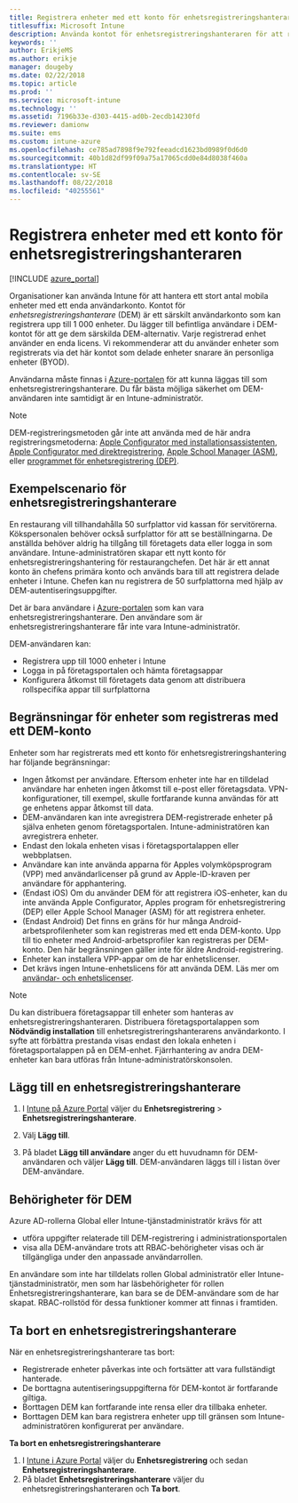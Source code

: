 ```yaml
---
title: Registrera enheter med ett konto för enhetsregistreringshanteraren
titlesuffix: Microsoft Intune
description: Använda kontot för enhetsregistreringshanteraren för att registrera flera enheter i Intune. "
keywords: ''
author: ErikjeMS
ms.author: erikje
manager: dougeby
ms.date: 02/22/2018
ms.topic: article
ms.prod: ''
ms.service: microsoft-intune
ms.technology: ''
ms.assetid: 7196b33e-d303-4415-ad0b-2ecdb14230fd
ms.reviewer: damionw
ms.suite: ems
ms.custom: intune-azure
ms.openlocfilehash: ce785ad7898f9e792feeadcd1623bd0989f0d6d0
ms.sourcegitcommit: 40b1d82df99f09a75a17065cdd0e84d8038f460a
ms.translationtype: HT
ms.contentlocale: sv-SE
ms.lasthandoff: 08/22/2018
ms.locfileid: "40255561"
---
```

# <a name="enroll-devices-by-using-a-device-enrollment-manager-account"></a>Registrera enheter med ett konto för enhetsregistreringshanteraren

[!INCLUDE [azure_portal](./includes/azure_portal.md)]

Organisationer kan använda Intune för att hantera ett stort antal mobila enheter med ett enda användarkonto. Kontot för *enhetsregistreringshanterare* (DEM) är ett särskilt användarkonto som kan registrera upp till 1 000 enheter. Du lägger till befintliga användare i DEM-kontot för att ge dem särskilda DEM-alternativ. Varje registrerad enhet använder en enda licens. Vi rekommenderar att du använder enheter som registrerats via det här kontot som delade enheter snarare än personliga enheter (BYOD).  

Användarna måste finnas i [Azure-portalen](https://portal.azure.com) för att kunna läggas till som enhetsregistreringshanterare. Du får bästa möjliga säkerhet om DEM-användaren inte samtidigt är en Intune-administratör.

>[!NOTE]
>DEM-registreringsmetoden går inte att använda med de här andra registreringsmetoderna: [Apple Configurator med installationsassistenten](apple-configurator-setup-assistant-enroll-ios.md), [Apple Configurator med direktregistrering](apple-configurator-direct-enroll-ios.md), [Apple School Manager (ASM)](apple-school-manager-set-up-ios.md), eller [programmet för enhetsregistrering (DEP)](device-enrollment-program-enroll-ios.md).

## <a name="example-of-a-device-enrollment-manager-scenario"></a>Exempelscenario för enhetsregistreringshanterare

En restaurang vill tillhandahålla 50 surfplattor vid kassan för servitörerna. Kökspersonalen behöver också surfplattor för att se beställningarna. De anställda behöver aldrig ha tillgång till företagets data eller logga in som användare. Intune-administratören skapar ett nytt konto för enhetsregistreringshantering för restaurangchefen.  Det här är ett annat konto än chefens primära konto och används bara till att registrera delade enheter i Intune. Chefen kan nu registrera de 50 surfplattorna med hjälp av DEM-autentiseringsuppgifter.

Det är bara användare i [Azure-portalen](https://portal.azure.com) som kan vara enhetsregistreringshanterare. Den användare som är enhetsregistreringshanterare får inte vara Intune-administratör.

DEM-användaren kan:

-   Registrera upp till 1000 enheter i Intune
-   Logga in på företagsportalen och hämta företagsappar
-   Konfigurera åtkomst till företagets data genom att distribuera rollspecifika appar till surfplattorna

## <a name="limitations-of-devices-that-are-enrolled-with-a-dem-account"></a>Begränsningar för enheter som registreras med ett DEM-konto

Enheter som har registrerats med ett konto för enhetsregistreringshantering har följande begränsningar:

  - Ingen åtkomst per användare. Eftersom enheter inte har en tilldelad användare har enheten ingen åtkomst till e-post eller företagsdata. VPN-konfigurationer, till exempel, skulle fortfarande kunna användas för att ge enhetens appar åtkomst till data.
  - DEM-användaren kan inte avregistrera DEM-registrerade enheter på själva enheten genom företagsportalen. Intune-administratören kan avregistrera enheter.
  - Endast den lokala enheten visas i företagsportalappen eller webbplatsen.
  - Användare kan inte använda apparna för Apples volymköpsprogram (VPP) med användarlicenser på grund av Apple-ID-kraven per användare för apphantering.
  - (Endast iOS) Om du använder DEM för att registrera iOS-enheter, kan du inte använda Apple Configurator, Apples program för enhetsregistrering (DEP) eller Apple School Manager (ASM) för att registrera enheter.
  - (Endast Android) Det finns en gräns för hur många Android-arbetsprofilenheter som kan registreras med ett enda DEM-konto. Upp till tio enheter med Android-arbetsprofiler kan registreras per DEM-konto. Den här begränsningen gäller inte för äldre Android-registrering.
  - Enheter kan installera VPP-appar om de har enhetslicenser.
  - Det krävs ingen Intune-enhetslicens för att använda DEM. Läs mer om [användar- och enhetslicenser](licenses-assign.md#how-user-and-device-licenses-affect-access-to-services).


> [!NOTE]
> Du kan distribuera företagsappar till enheter som hanteras av enhetsregistreringshanteraren. Distribuera företagsportalappen som **Nödvändig installation** till enhetsregistreringshanterarens användarkonto.
> I syfte att förbättra prestanda visas endast den lokala enheten i företagsportalappen på en DEM-enhet. Fjärrhantering av andra DEM-enheter kan bara utföras från Intune-administratörskonsolen.


## <a name="add-a-device-enrollment-manager"></a>Lägg till en enhetsregistreringshanterare

1.  I [Intune på Azure Portal](https://aka.ms/intuneportal) väljer du **Enhetsregistrering** > **Enhetsregistreringshanterare**.

2.  Välj **Lägg till**.

3.  På bladet **Lägg till användare** anger du ett huvudnamn för DEM-användaren och väljer **Lägg till**. DEM-användaren läggs till i listan över DEM-användare.

## <a name="permissions-for-dem"></a>Behörigheter för DEM

Azure AD-rollerna Global eller Intune-tjänstadministratör krävs för att
- utföra uppgifter relaterade till DEM-registrering i administrationsportalen
- visa alla DEM-användare trots att RBAC-behörigheter visas och är tillgängliga under den anpassade användarrollen.

En användare som inte har tilldelats rollen Global administratör eller Intune-tjänstadministratör, men som har läsbehörigheter för rollen Enhetsregistreringshanterare, kan bara se de DEM-användare som de har skapat. RBAC-rollstöd för dessa funktioner kommer att finnas i framtiden.


## <a name="remove-a-device-enrollment-manager"></a>Ta bort en enhetsregistreringshanterare

När en enhetsregistreringshanterare tas bort:

-   Registrerade enheter påverkas inte och fortsätter att vara fullständigt hanterade.
-   De borttagna autentiseringsuppgifterna för DEM-kontot är fortfarande giltiga.
-   Borttagen DEM kan fortfarande inte rensa eller dra tillbaka enheter.
-   Borttagen DEM kan bara registrera enheter upp till gränsen som Intune-administratören konfigurerat per användare.

**Ta bort en enhetsregistreringshanterare**

1. I [Intune i Azure Portal](https://aka.ms/intuneportal) väljer du **Enhetsregistrering** och sedan **Enhetsregistreringshanterare**.
2. På bladet **Enhetsregistreringshanterare** väljer du enhetsregistreringshanteraren och **Ta bort**.

